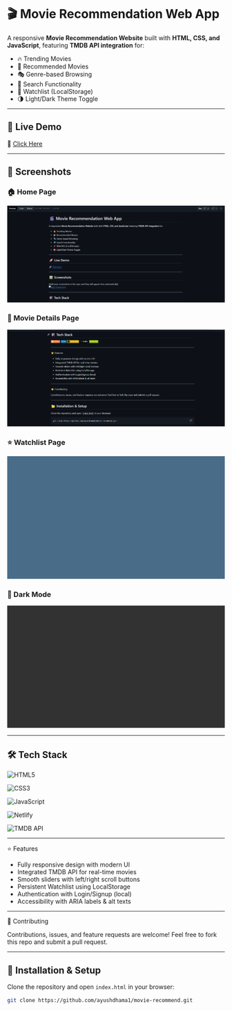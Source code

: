 # 🎬 Movie Recommendation Web App  

A responsive **Movie Recommendation Website** built with **HTML, CSS, and JavaScript**, featuring **TMDB API integration** for:  
- 🔥 Trending Movies  
- 🎯 Recommended Movies  
- 🎭 Genre-based Browsing  
- 🔎 Search Functionality  
- 📌 Watchlist (LocalStorage)  
- 🌗 Light/Dark Theme Toggle  

---

## 🚀 Live Demo  
🔗 [Click Here](https://movierecommendsite.netlify.app/)  

---

## 📸 Screenshots

### 🏠 Home Page
![App Screenshot](sc%20image/screenshot1.png)

### 🎥 Movie Details Page
![App Screenshot](sc%20image/screenshot2.png)

### ⭐ Watchlist Page
![App Screenshot](sc%20image/screenshot3.png)

### 🌙 Dark Mode
![App Screenshot](sc%20image/screenshot4.png)

---

## 🛠️ Tech Stack  

![HTML5](https://img.shields.io/badge/HTML5-orange?logo=html5&logoColor=white)

![CSS3](https://img.shields.io/badge/CSS3-blue?logo=css3&logoColor=white)

![JavaScript](https://img.shields.io/badge/JavaScript-yellow?logo=javascript&logoColor=black)

![Netlify](https://img.shields.io/badge/Netlify-black?logo=netlify&logoColor=00C7B7)

![TMDB API](https://img.shields.io/badge/TMDB%20API-green)

---

⭐ Features

- Fully responsive design with modern UI
- Integrated TMDB API for real-time movies
- Smooth sliders with left/right scroll buttons
- Persistent Watchlist using LocalStorage
- Authentication with Login/Signup (local)
- Accessibility with ARIA labels & alt texts

---

🤝 Contributing

Contributions, issues, and feature requests are welcome!
Feel free to fork this repo and submit a pull request.

---

## 📂 Installation & Setup  
Clone the repository and open `index.html` in your browser:  
```bash
git clone https://github.com/ayushdhama1/movie-recommend.git
